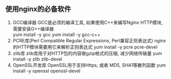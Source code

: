 ## 使用nginx的必备软件
1. GCC编译器
   GCC是必须的编译工具, 如果使用C++来编写Nginx HTTP模块, 需要安装G++编译器  
   yum install -y gcc
   yum install -y gcc-c++
2. PCRE库(Perl Compatible Regular Expressions, Perl兼容正则表达式)
   nginx的HTTP模块需要用它来解析正则表达式
   yum install -y pcre pcre-devel
3. zlib库
   zlib库用于对HTTP包的内容做gzip格式的压缩, 减少网络传输量
   yum install -y zlib zlib-devel
4. OpenSSL开发库
   OpenSSL用于支持Https, 或者 MD5, SHA1等散列函数
   yum install -y openssl openssl-devel